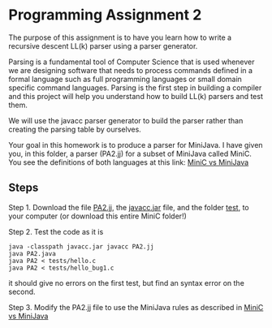 # Programming Assignment 2
The purpose of this assignment is to have you learn how to write a recursive descent LL(k) parser 
using a parser generator. 

Parsing is a fundamental tool of Computer Science that is used whenever we are designing software that
needs to process commands defined in a formal language such as full programming languages or small
domain specific command languages.  Parsing is the first step in building a compiler and this project
will help you understand how to build LL(k) parsers and test them.  

We will use the javacc parser generator to build the parser rather than creating the parsing table by ourselves.

Your goal in this homework is to produce a parser for MiniJava.
I have given you, in this folder, a parser (PA2.jj) for a subset of MiniJava called MiniC.
You see the definitions of both languages at this link: [MiniC vs MiniJava](./MiniCvsMiniJava.md)

## Steps
Step 1. Download the file [PA2.jj](./PA2.jj), the [javacc.jar](../javacc.jar) file, and the folder [test](./test), to your computer (or download this entire MiniC folder!)

Step 2. Test the code as it is
```
java -classpath javacc.jar javacc PA2.jj
java PA2.java
java PA2 < tests/hello.c
java PA2 < tests/hello_bug1.c
```
it should give no errors on the first test, but find an syntax error on the second.

Step 3. Modify the PA2.jj file to use the MiniJava rules as described in [MiniC vs MiniJava](./MiniCvsMiniJava.md)



